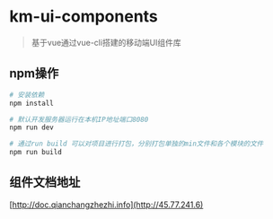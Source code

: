 # km-ui-components

> 基于vue通过vue-cli搭建的移动端UI组件库

## npm操作

``` bash
# 安装依赖
npm install

# 默认开发服务器运行在本机IP地址端口8080
npm run dev

# 通过run build 可以对项目进行打包，分别打包单独的min文件和各个模块的文件
npm run build
```

## 组件文档地址

[http://doc.qianchangzhezhi.info](http://45.77.241.6)

